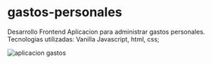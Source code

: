 # gastos-personales
Desarrollo Frontend
Aplicacion para administrar gastos personales.
Tecnologias utilizadas:
Vanilla Javascript, html, css;

![aplicacion gastos](https://github.com/maxiasesol/gastos-personales/assets/127442292/d1203aec-1ad1-45c6-adb0-525e6a35774e)
